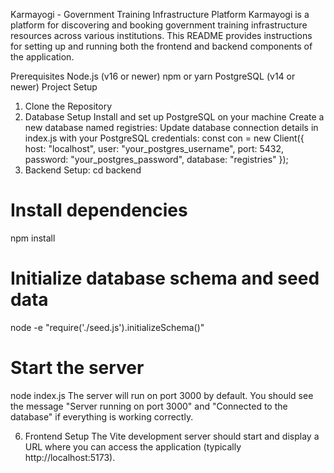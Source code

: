 Karmayogi - Government Training Infrastructure Platform
Karmayogi is a platform for discovering and booking government training infrastructure resources across various institutions. This README provides instructions for setting up and running both the frontend and backend components of the application.

Prerequisites
Node.js (v16 or newer)
npm or yarn
PostgreSQL (v14 or newer)
Project Setup
1. Clone the Repository
2. Database Setup
Install and set up PostgreSQL on your machine
Create a new database named registries:
Update database connection details in index.js with your PostgreSQL credentials:
const con = new Client({
    host: "localhost",
    user: "your_postgres_username",
    port: 5432,
    password: "your_postgres_password",
    database: "registries"
});
4. Backend Setup:
 cd backend

# Install dependencies
npm install

# Initialize database schema and seed data
node -e "require('./seed.js').initializeSchema()"

# Start the server
node index.js
The server will run on port 3000 by default. You should see the message "Server running on port 3000" and "Connected to the database" if everything is working correctly.

6. Frontend Setup
The Vite development server should start and display a URL where you can access the application (typically http://localhost:5173).
